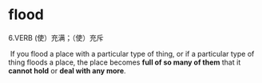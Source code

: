 # flood

6.VERB (使）充满；（使）充斥

​	If you flood a place with a particular type of thing, or if a particular type of thing floods a place, the place becomes **full of so many of them** that it **cannot hold** or **deal with any more**.

